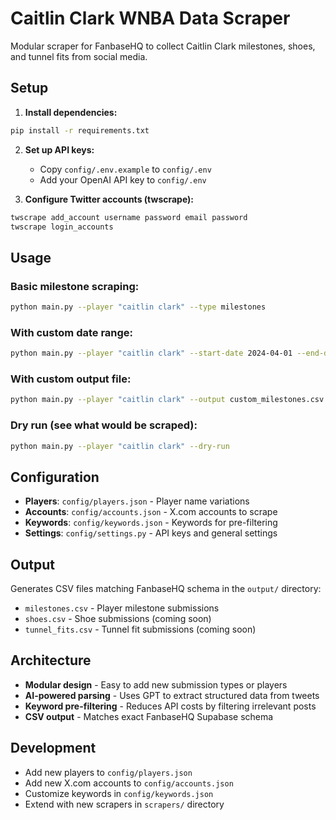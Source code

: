 # Caitlin Clark WNBA Data Scraper

Modular scraper for FanbaseHQ to collect Caitlin Clark milestones, shoes, and tunnel fits from social media.

## Setup

1. **Install dependencies:**
```bash
pip install -r requirements.txt
```

2. **Set up API keys:**
   - Copy `config/.env.example` to `config/.env`
   - Add your OpenAI API key to `config/.env`

3. **Configure Twitter accounts (twscrape):**
```bash
twscrape add_account username password email password
twscrape login_accounts
```

## Usage

### Basic milestone scraping:
```bash
python main.py --player "caitlin clark" --type milestones
```

### With custom date range:
```bash
python main.py --player "caitlin clark" --start-date 2024-04-01 --end-date 2024-08-27
```

### With custom output file:
```bash
python main.py --player "caitlin clark" --output custom_milestones.csv --limit 200
```

### Dry run (see what would be scraped):
```bash
python main.py --player "caitlin clark" --dry-run
```

## Configuration

- **Players**: `config/players.json` - Player name variations
- **Accounts**: `config/accounts.json` - X.com accounts to scrape 
- **Keywords**: `config/keywords.json` - Keywords for pre-filtering
- **Settings**: `config/settings.py` - API keys and general settings

## Output

Generates CSV files matching FanbaseHQ schema in the `output/` directory:
- `milestones.csv` - Player milestone submissions
- `shoes.csv` - Shoe submissions (coming soon)
- `tunnel_fits.csv` - Tunnel fit submissions (coming soon)

## Architecture

- **Modular design** - Easy to add new submission types or players
- **AI-powered parsing** - Uses GPT to extract structured data from tweets
- **Keyword pre-filtering** - Reduces API costs by filtering irrelevant posts
- **CSV output** - Matches exact FanbaseHQ Supabase schema

## Development

- Add new players to `config/players.json`
- Add new X.com accounts to `config/accounts.json` 
- Customize keywords in `config/keywords.json`
- Extend with new scrapers in `scrapers/` directory